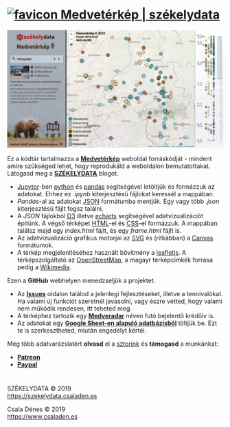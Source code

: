 
[<img src="https://szekelydata.csaladen.es/favicon.ico" alt="favicon" height=24 width=24 />  Medvetérkép | székelydata](https://szekelydata.csaladen.es/)
========

[![Alt text](snapshot.png "Optional title")](https://medve.csaladen.es/)  
  
Ez a kódtár tartalmazza a __[Medvetérkép](https://medve.csaladen.es/)__ weboldal forráskódját - mindent amire szükséged lehet, hogy reprodukáld a weboldalon bemutatottakat.
Látogasd meg a __[SZÉKELYDATA](https://szekelydata.csaladen.es)__ blogot.  

- [Jupyter](https://jupyter.org)-ben [python](https://python.org) és [pandas](https://pandas.pydata.org) segítségével letöltjük és formázzuk az adatokat. Ehhez ez _.ipynb_ kiterjesztésű fájlokat keressél a mappában.
- _Pandas_-al az adatokat [JSON](https://json.org) formátumba mentjük. Egy vagy több _.json_ kiterjesztésű fájlt fogsz találni.
- A _JSON_ fájlokból [D3](https://d3js.org) illetve [echarts](https://ecomfe.github.io/) segítségével adatvizualizációt építünk. A végső térképet [HTML](https://www.w3schools.com/html/default.asp)-el és [CSS](https://www.w3schools.com/html/html_css.asp)-el formázzuk. A mappában  találsz majd egy _index.html_ fájlt, és egy _frame.html_ fájlt is.
- Az adatvizualizáció grafikus motorjai az [SVG](https://www.w3schools.com/html/html5_svg.asp) és (ritkábban) a [Canvas](https://www.w3schools.com/html/html5_canvas.asp) formátumok.
- A térkép megjelenítéséhez használt bővítmény a [leafletjs](http://leafletjs.com/). A térképszolgáltató az [OpenStreetMap](http://www.openstreetmap.org/copyright), a magayr térképcímkék forrása pedig a [Wikimedia](https://maps.wikimedia.org/).
  
Ezen a __GitHub__ webhelyen menedzseljük a projektet.

- Az __[Issues](https://github.com/szekelydata/medveterkep/issues)__ oldalon találod a jelenlegi fejlesztéseket, illetve a tennivalókat. Ha valami új funkciót szeretnél javasolni, vagy észre vetted, hogy valami nem működik rendesen, itt teheted meg.
- A térképhez tartozik egy __[Medveradar](https://medve.csaladen.es/radar)__ néven futó bejelentő krédőív is.
- Az adatokat egy __[Google Sheet-en alapuló adatbázisból](https://medve.csaladen.es/data)__ töltjük be. Ezt te is szerkesztheted, miután engedélyt kértél.

Még több adatvarázslatért __olvasd__ el a [sztorink](http://csaladenes.egologo.ro/?page_id=669) és  __támogasd__ a munkánkat:

- __[Patreon](https://www.patreon.com/szekelydata)__
- __[Paypal](https://www.paypal.com/cgi-bin/webscr?cmd=_s-xclick&hosted_button_id=LDXE7C6W7S85N)__

#

SZÉKELYDATA © 2019  
https://szekelydata.csaladen.es

Csala Dénes © 2019  
https://www.csaladen.es
